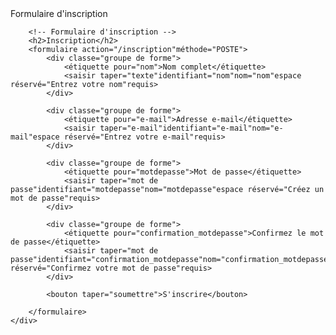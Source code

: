 <!DOCTYPE html>
<html langue="fr">
<tête>
    <méta jeu de caractères="UTF-8">
    <méta nom="fenêtre d'affichage"contenu="largeur=largeur-de-l'appareil, échelle-initiale=1,0">
    <titre>Formulaire d'inscription</titre>
    <lien rel="feuille de style"href="styles.css">
</tête>
<corps>
    <div classe="formulaire-conteneur">
        <!-- Logo -->
        <div classe="logo-conteneur">
            <image source="https://media.istockphoto.com/id/1331164844/vector/star-shoes-logo-template-design.jpg?s=612x612&w=0&k=20&c=DIS6yk7txA__kgArWpGkETJ8aIoOBvxInP2OWw-n6yc="autre="Logo de l'entreprise"classe="logo">
        </div>

        <!-- Formulaire d'inscription -->
        <h2>Inscription</h2>
        <formulaire action="/inscription"méthode="POSTE">
            <div classe="groupe de forme">
                <étiquette pour="nom">Nom complet</étiquette>
                <saisir taper="texte"identifiant="nom"nom="nom"espace réservé="Entrez votre nom"requis>
            </div>

            <div classe="groupe de forme">
                <étiquette pour="e-mail">Adresse e-mail</étiquette>
                <saisir taper="e-mail"identifiant="e-mail"nom="e-mail"espace réservé="Entrez votre e-mail"requis>
            </div>

            <div classe="groupe de forme">
                <étiquette pour="motdepasse">Mot de passe</étiquette>
                <saisir taper="mot de passe"identifiant="motdepasse"nom="motdepasse"espace réservé="Créez un mot de passe"requis>
            </div>

            <div classe="groupe de forme">
                <étiquette pour="confirmation_motdepasse">Confirmez le mot de passe</étiquette>
                <saisir taper="mot de passe"identifiant="confirmation_motdepasse"nom="confirmation_motdepasse"espace réservé="Confirmez votre mot de passe"requis>
            </div>

            <bouton taper="soumettre">S'inscrire</bouton>
            
        </formulaire>
    </div>
</corps>
</html>
